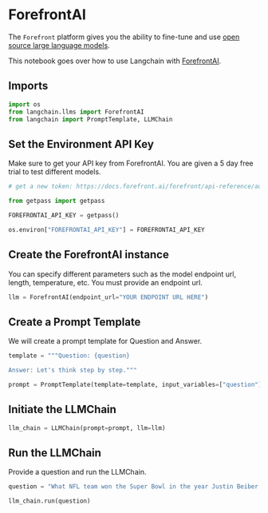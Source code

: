 # ForefrontAI


The `Forefront` platform gives you the ability to fine-tune and use [open source large language models](https://docs.forefront.ai/forefront/master/models).

This notebook goes over how to use Langchain with [ForefrontAI](https://www.forefront.ai/).


## Imports


```python
import os
from langchain.llms import ForefrontAI
from langchain import PromptTemplate, LLMChain
```

## Set the Environment API Key
Make sure to get your API key from ForefrontAI. You are given a 5 day free trial to test different models.


```python
# get a new token: https://docs.forefront.ai/forefront/api-reference/authentication

from getpass import getpass

FOREFRONTAI_API_KEY = getpass()
```


```python
os.environ["FOREFRONTAI_API_KEY"] = FOREFRONTAI_API_KEY
```

## Create the ForefrontAI instance
You can specify different parameters such as the model endpoint url, length, temperature, etc. You must provide an endpoint url.


```python
llm = ForefrontAI(endpoint_url="YOUR ENDPOINT URL HERE")
```

## Create a Prompt Template
We will create a prompt template for Question and Answer.


```python
template = """Question: {question}

Answer: Let's think step by step."""

prompt = PromptTemplate(template=template, input_variables=["question"])
```

## Initiate the LLMChain


```python
llm_chain = LLMChain(prompt=prompt, llm=llm)
```

## Run the LLMChain
Provide a question and run the LLMChain.


```python
question = "What NFL team won the Super Bowl in the year Justin Beiber was born?"

llm_chain.run(question)
```
